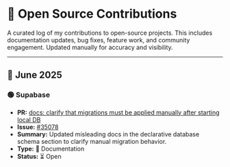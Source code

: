 # 🧩 Open Source Contributions

A curated log of my contributions to open-source projects. This includes documentation updates, bug fixes, feature work, and community engagement. Updated manually for accuracy and visibility.

---

## 📅 June 2025

### 🟢 Supabase
- **PR:** [docs: clarify that migrations must be applied manually after starting local DB](https://github.com/supabase/supabase/pull/36511)
- **Issue:** [#35078](https://github.com/supabase/supabase/issues/35078)
- **Summary:** Updated misleading docs in the declarative database schema section to clarify manual migration behavior.
- **Type:** 📝 Documentation
- **Status:** ⏳ Open

